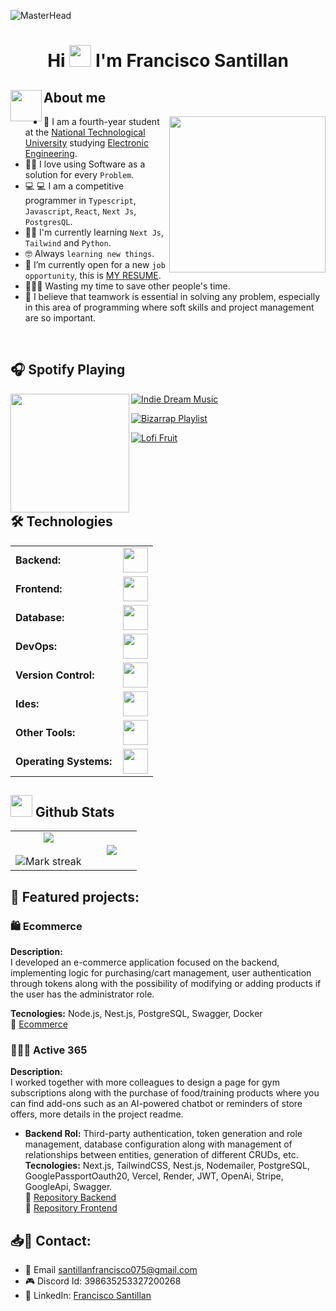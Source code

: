 ![MasterHead](https://i.pinimg.com/originals/77/ca/a3/77caa32884d735d439ade45ba37feaf2.gif)
<h1 align="center">Hi <img src="https://media.giphy.com/media/hvRJCLFzcasrR4ia7z/giphy.gif" width="35"> I'm Francisco Santillan</h1>

## <picture><img align="left" src = "https://github.com/7oSkaaa/7oSkaaa/blob/main/Images/about_me.gif?raw=true" width = 50px></picture> About me

<picture> <img align="right" src="https://github.com/7oSkaaa/7oSkaaa/blob/main/Images/Right_Side.gif?raw=true" width = 250px></picture>


- :school:   I am a fourth-year student at the [National Technological University](https://www.frc.utn.edu.ar/) studying [Electronic Engineering](https://www.institucional.frc.utn.edu.ar/electronica/).
- :technologist: I love using Software as a solution for every `Problem`.
- :computer: 💻 I am a competitive programmer in `Typescript`, `Javascript`, `React`, `Next Js`, `PostgresQL`.
- :student: I'm currently learning `Next Js`, `Tailwind` and `Python`.
- :nerd_face: Always `learning new things`.
- :thinking: I’m currently open for a new `job opportunity`, this is [MY RESUME]().
- 👨‍💻🎯 Wasting my time to save other people's time.
- 🫡 I believe that teamwork is essential in solving any problem, especially in this area of ​​programming where soft skills and project management are so important.
<br>

## :headphones: Spotify Playing
<picture> <img align="left" src="https://i.gifer.com/6ElP.gif" width = 190px ></picture>

[![Indie Dream Music](https://img.shields.io/badge/Indie%20Dream%20Music-%231DB954.svg?&style=for-the-badge&logo=spotify&logoColor=white)](https://open.spotify.com/playlist/6KtpgfTbml1qDde0JsY128?si=ba2a20232f8e4d07)

 [![Bizarrap Playlist](https://img.shields.io/badge/Bizzarrap-%231DB954.svg?&style=for-the-badge&logo=spotify&logoColor=white)](https://open.spotify.com/playlist/37i9dQZF1DX7auwRw98d8w?si=10b90c989bb94b08) 
 
 [![Lofi Fruit](https://img.shields.io/badge/Lofi%20Fruit%20Music-%231DB954.svg?&style=for-the-badge&logo=spotify&logoColor=white)](https://open.spotify.com/intl-es/artist/1dABGukgZ8XKKOdd2rVSHM?si=8byAYaGwRByIhdmUFNPISg)

<br></br>
<br></br>

 ## 🛠️ Technologies
<table>
    <tr>
        <td style="font-weight: bold; padding-right: 10px; vertical-align: center; border: none;">Backend:</td>
        <td><img height="40" src="https://skillicons.dev/icons?i=c,cpp,python,nodejs,typescript,express,nestjs,vite,npm,postman"/></td> 
    </tr>
    <tr>
        <td style="font-weight: bold; padding-right: 10px; vertical-align: center;">Frontend:</td>
        <td><img height="40" src="https://skillicons.dev/icons?i=react,bootstrap,html,css,js,ts,figma,webpack"/></td>
    </tr>
    <tr>
        <td style="font-weight: bold; padding-right: 10px; vertical-align: center; border: none;">Database:</td>
        <td><img height="40" src="https://skillicons.dev/icons?i=postgresql,mongodb"/></td>
    </tr>
    <tr>
        <td style="font-weight: bold; padding-right: 10px; vertical-align: center; border: none;">DevOps:</td>
        <td><img height="40" src="https://skillicons.dev/icons?i=docker,githubactions"/></td>
    </tr>
    <tr>
        <td style="font-weight: bold; padding-right: 10px; vertical-align: center; border: none;">Version Control:</td>
        <td><img height="40" src="https://skillicons.dev/icons?i=git,github,gitlab"/></td>
    </tr>
    <tr>
        <td style="font-weight: bold; padding-right: 10px; vertical-align: center; border: none;">Ides:</td>
        <td><img height="40" src="https://skillicons.dev/icons?i=vscode,vim,arduino,neovim,matlab,octave"/></td>
    </tr>
    <tr>
        <td style="font-weight: bold; padding-right: 10px; vertical-align: center; border: none;">Other Tools:</td>
        <td><img height="40" src="https://skillicons.dev/icons?i=linkedin,autocad,qt,notion,markdown,discord"/></td>
    </tr>
    <tr>
        <td style="font-weight: bold; padding-right: 10px; vertical-align: center; border: none;">Operating Systems:</td>
        <td><img height="40" src="https://skillicons.dev/icons?i=windows,linux,ubuntu,debian,raspberrypi"/></td>
    </tr>
</table>

## <img src="https://media.giphy.com/media/iY8CRBdQXODJSCERIr/giphy.gif" width="35"><b> Github Stats </b>
<p align="center">
<table align="center">
<td width="60%" align="center">
  <img  align="center"  src="https://github-readme-stats.vercel.app/api?username=Olocog&theme=nightowl&show_icons=true&count_private=true" />
  <br></br>
  <img  title="🔥 Get streak stats for your profile at git.io/streak-stats" alt="Mark streak" src="https://github-readme-streak-stats.herokuapp.com?user=Olocog&theme=nightowl" /> 
</td>
<td width="40%" align="center">
  <img  align="center" src="https://github-readme-stats.vercel.app/api/top-langs/?username=Olocog&layout=pie&theme=nightowl"/>
</td>
</tr>
</table>

## 📌 Featured projects:  

### 🛍️ **Ecommerce**  
**Description:**  
I developed an e-commerce application focused on the backend, implementing logic for purchasing/cart management, user authentication through tokens along with the possibility of modifying or adding products if the user has the administrator role. 

**Tecnologies:** Node.js, Nest.js, PostgreSQL, Swagger, Docker  
🔗 [Ecommerce](https://github.com/OlocoG/Ecommerce_SoyHenry)

### 💪🏋️‍♂️ **Active 365**  
**Description:**  
I worked together with more colleagues to design a page for gym subscriptions along with the purchase of food/training products where you can find add-ons such as an AI-powered chatbot or reminders of store offers, more details in the project readme.
  
- **Backend Rol:** Third-party authentication, token generation and role management, database configuration along with management of relationships between entities, generation of different CRUDs, etc.  
**Tecnologies:** Next.js, TailwindCSS, Nest.js, Nodemailer, PostgreSQL, GooglePassportOauth20, Vercel, Render, JWT, OpenAi, Stripe, GoogleApi, Swagger.  
🔗 [Repository Backend](https://github.com/OlocoG/Active_365_Back)  
🔗 [Repository Frontend](https://github.com/MilagrosLuque/Active_365_deploy_front)  

## 📥📨 Contact:

- 📧 Email santillanfrancisco075@gmail.com
- 🎮 Discord Id: 398635253327200268
- 🔗 LinkedIn: [Francisco Santillan](https://www.linkedin.com/in/francisco-santillan-ab9027263/)
